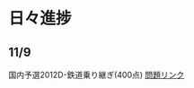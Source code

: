 # 日々進捗
## 11/9
国内予選2012D-鉄道乗り継ぎ(400点)
[問題リンク](http://judge.u-aizu.ac.jp/onlinejudge/description.jsp?id=1182&lang=jp)